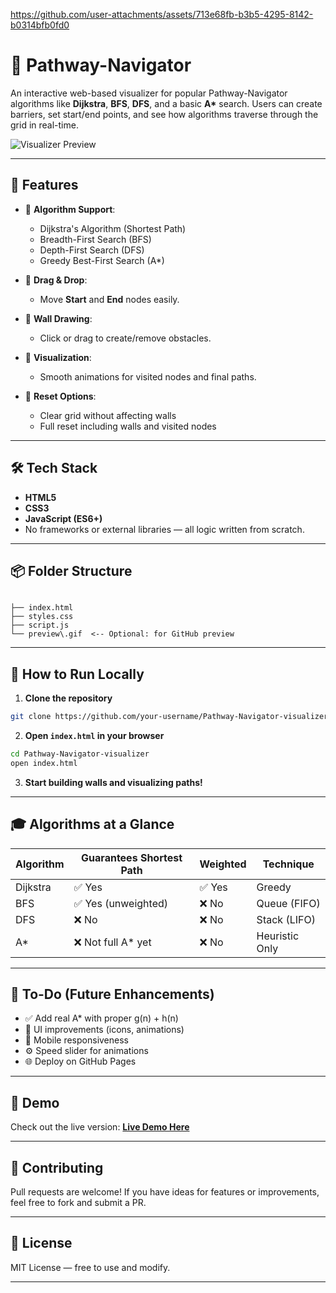 


https://github.com/user-attachments/assets/713e68fb-b3b5-4295-8142-b0314bfb0fd0

# 🧭 Pathway-Navigator

An interactive web-based visualizer for popular Pathway-Navigator algorithms like **Dijkstra**, **BFS**, **DFS**, and a basic **A\*** search. Users can create barriers, set start/end points, and see how algorithms traverse through the grid in real-time.

![Visualizer Preview](./preview.gif) <!-- Optional: Add preview.gif or screenshot.png -->

---

## 🚀 Features

- 🎯 **Algorithm Support**:
  - Dijkstra's Algorithm (Shortest Path)
  - Breadth-First Search (BFS)
  - Depth-First Search (DFS)
  - Greedy Best-First Search (A\*)

- 🧱 **Drag & Drop**:
  - Move **Start** and **End** nodes easily.
  
- 🧱 **Wall Drawing**:
  - Click or drag to create/remove obstacles.

- 🎥 **Visualization**:
  - Smooth animations for visited nodes and final paths.

- 🔄 **Reset Options**:
  - Clear grid without affecting walls
  - Full reset including walls and visited nodes

---

## 🛠️ Tech Stack

- **HTML5**
- **CSS3**
- **JavaScript (ES6+)**
- No frameworks or external libraries — all logic written from scratch.

---

## 📦 Folder Structure

```

├── index.html
├── styles.css
├── script.js
└── preview\.gif  <-- Optional: for GitHub preview

````

---

## 🧪 How to Run Locally

1. **Clone the repository**
```bash
git clone https://github.com/your-username/Pathway-Navigator-visualizer.git
````

2. **Open `index.html` in your browser**

```bash
cd Pathway-Navigator-visualizer
open index.html
```

3. **Start building walls and visualizing paths!**

---

## 🎓 Algorithms at a Glance

| Algorithm | Guarantees Shortest Path | Weighted | Technique      |
| --------- | ------------------------ | -------- | -------------- |
| Dijkstra  | ✅ Yes                    | ✅ Yes    | Greedy         |
| BFS       | ✅ Yes (unweighted)       | ❌ No     | Queue (FIFO)   |
| DFS       | ❌ No                     | ❌ No     | Stack (LIFO)   |
| A\*       | ❌ Not full A\* yet       | ❌ No     | Heuristic Only |

---

## 📌 To-Do (Future Enhancements)

* ✅ Add real A\* with proper g(n) + h(n)
* 🎨 UI improvements (icons, animations)
* 📱 Mobile responsiveness
* ⚙️ Speed slider for animations
* 🌐 Deploy on GitHub Pages

---

## 📸 Demo

Check out the live version: [**Live Demo Here**](https://your-username.github.io/Pathway-Navigator-visualizer)

---

## 🤝 Contributing

Pull requests are welcome! If you have ideas for features or improvements, feel free to fork and submit a PR.

---

## 📄 License

MIT License — free to use and modify.

---
